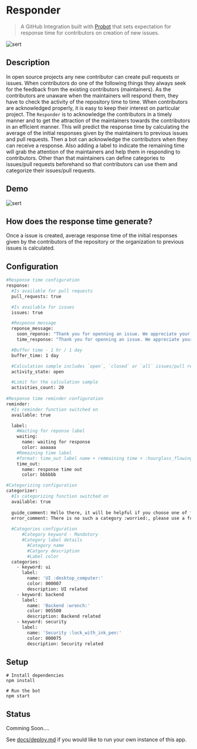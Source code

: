 # Responder

> A GitHub Integration built with [Probot](https://github.com/probot) that sets expectation for response time for contributors on creation of new issues.

![sert](https://user-images.githubusercontent.com/24356443/37246416-91213284-24ce-11e8-9140-04c9a6a905de.PNG)

## Description

In open source projects any new contributor can create pull requests or issues. When contributors do one of the following things they always seek for the feedback from the existing contributors (maintainers). As the contributors are unaware when the maintainers will respond them, they have to check the activity of the repository time to time. When contributors are acknowledged properly, it is easy to keep their interest on particular project. The `Responder` is to acknowledge the contributors in a timely manner and to get the attraction of the maintainers towards the contributors in an efficient manner. This will predict the response time by calculating the average of the initial responses given by the maintainers to previous issues and pull requests. Then a bot can acknowledge the contributors when they can receive a response. Also adding a label to indicate the remaining time will grab the attention of the maintainers and help them in responding to contributors. Other than that maintainers can define categories to issues/pull requests beforehand so that contributors can use them and categorize their issues/pull requests.

## Demo
![sert](https://user-images.githubusercontent.com/24356443/37774892-714738c2-2e07-11e8-8c25-c14eed0790a4.gif)

## How does the response time generate?

Once a issue is created, average response time of the initial responses given by the contributors of the repository or the organization to previous issues is calculated.

## Configuration
```sh
#Response time configuration
response:
  #Is available for pull requests
  pull_requests: true

  #Is available for issues
  issues: true

  #Response message
  reponse_message:
    soon_reponse: "Thank you for openning an issue. We appreciate your contribution towards the project, someone will get back to you soon. :hourglass:"
    time_response: "Thank you for openning an issue. We appreciate your contribution towards the project, based on the past issues someone will get back to you within"

  #Buffer time - 1 hr / 1 day
  buffer_time: 1 day

  #Calculation sample includes `open`, `closed` or `all` issues/pull requests
  activity_state: open

  #Limit for the calculation sample
  activities_count: 20
  
#Response time reminder configuration
reminder:
  #Is reminder function switched on 
  available: true

  label:
    #Waiting for reponse label
    waiting:
      name: waiting for response
      color: aaaaaa
    #Remaining time label
    #format: time_out label name + remmaining time + :hourglass_flowing_sand:
    time_out:
      name: response time out
      color: bbbbbb

#Categorizing configuration
categorizer:
  #Is categorizing function switched on
  available: true
  
  guide_comment: Hello there, it will be helpful if you choose one of following categories.
  error_comment: There is no such a category :worried:, please use a following category.
 
  #Categories configuration
      #Category keyword - Mandotory
      #Category label details
        #Category name
        #Catgory description
        #Label color
  categories:
    - keyword: ui
      label:
        name: 'UI :desktop_computer:' 
        color: 000007
        description: UI related
    - keyword: backend
      label:
        name: 'Backend :wrench:'
        color: 005500
        description: Backend related
    - keyword: security
      label:
        name: 'Security :lock_with_ink_pen:'
        color: 000075
        description: Security related
```

## Setup

```
# Install dependencies
npm install

# Run the bot
npm start
```

## Status
Comming Soon....

See [docs/deploy.md](docs/deploy.md) if you would like to run your own instance of this app.
